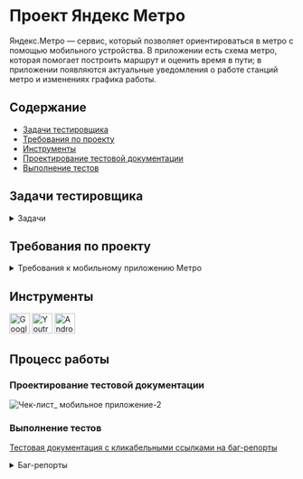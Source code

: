 # <a name="up" />Проект Яндекс Метро

Яндекс.Метро — сервис, который позволяет ориентироваться в метро с помощью мобильного устройства. В приложении есть схема метро, которая помогает построить маршрут и оценить время в пути; в приложении появляются актуальные уведомления о работе станций метро и изменениях графика работы. 

## Содержание
- [Задачи тестировщика](#задачи-тестировщика)
- [Требования по проекту](#требования-по-проекту)
- [Инструменты](#инструменты)
- [Проектирование тестовой документации](#проектирование-тестовой-документации)
- [Выполнение тестов](#выполнение-тестов)

## Задачи тестировщика

<details>
<summary> Задачи </summary> 

1. Проанализировать требования к мобильному приложению Яндекс.Метро
2. Спроектировать чек-лист для тестирования мобильного приложения на часть требований (для новых фич)
3. Протестировать мобильное приложение в эмуляторе с помощью Android Studio завести баг-репорты 

***

</details>

## Требования по проекту

<details>
<summary>Требования к мобильному приложению Метро </summary>

#### 1. Список маршрутов  

1.1. В карточке маршрута отображается:  
-информация маршрута — логотипы метро и номера линий метро, также сохраняется последовательность пересадок (если есть);  
-количество пересадок (если есть);  
-временной интервал маршрута — время в пути, время отправления и прибытия;  
-кнопка «Закрыть»;  
-кнопка «Детали маршрута»;  
-поля «Откуда» (начальный пункт) и «Куда» (пункт назначения) (поля должны валидироваться).  

![iScreen Shoter - Safari - 231103172338](https://github.com/SofiiaSleptsova/Yandex_Metro/assets/147629405/abe5f1a7-4098-4e03-8dab-be5cb81da27d)

1.2. Сброс маршрута   
-pакрыть маршрут можно только тапом на крестик в карточке маршрута. При закрытии маршрута в поле ввода «Откуда» сохраняется начальная станция из последнего маршрута. Поле ввода «Куда» и маршрут на схеме сбрасывается, выделение станций пропадает (кроме начальной станции).  
-если текущее время превышает время окончания маршрута, то временной интервал маршрута обновляется.  

#### 2. Выбор станции  

2.1. Станцию можно выбрать несколькими способами:  
-тапом на схеме;  
-по иконке i из разных карточек маршрута. Если из поиска выбрать станцию тапом на i и закрыть карточку станции, должен происходить возврат на экран поиска;

![iScreen Shoter - Safari - 231103172437](https://github.com/SofiiaSleptsova/Yandex_Metro/assets/147629405/57a94262-530c-435d-b7c8-f42c33f21a24)

-найти в поиске и нажать на станцию.  

2.2. Если станция выбрана, всегда выполняются следующие действия:  
-точка станции на схеме уменьшается.  
На точке станции появляется пин цвета линии или специальный пин для закрытой станции.

![iScreen Shoter - Safari - 231103172511](https://github.com/SofiiaSleptsova/Yandex_Metro/assets/147629405/87c40cbb-ce3f-4457-a7ea-c1e302da30a9)

Выбранная станция сохраняется в истории: при нажатии на поле «Откуда» или «Куда» раскрывается список, содержащий станции, которые пользователь выбирал ранее. Список должен сохраниться и в новой версии приложения.  
Шрифт названия станции становится bold.  

#### 3. Детали маршрута  

3.1. Переход к карточке маршрута  
Детали маршрута открываются двумя способами:  
-по тапу на кнопку Деталей маршрута в карточке маршрута;  
-по свайпу списка маршрутов вверх (только для смартфонов в портретной ориентации).  

3.2. Отображение  
В карточке маршрута отображается:  
-временной интервал маршрута:   
-время в пути;  
-время отправления;  
-время прибытия;  
Отрезки пересадок между участками маршрута.  
Кнопка «Закрыть»  
Участки маршрута, разделённые сообщениями о пересадке  
Сообщение об удобных вагонах для посадки  
Картинка с указанием удобных вагонов  
Станции прибытия и отправления  
Пересадочные станции  
Промежуточные станции (если на участке больше одной промежуточной станции, отображаются свёрнутым списком)  
Рядом с каждой станцией, кроме промежуточных, отображается кнопка i для перехода в карточку станции  
Станция, расположенная в начале каждого участка, содержит название, номер линии и иконку сервиса  
Для каждой станции может отображаться событие  
При смене ориентации с портретной на ландшафтную детали маршрута отображаются в левой части экрана  

3.3. Закрытие карточки маршрута  
Закрыть карточку маршрута можно также двумя способами:  
по тапу на кнопку «Закрыть»;  
свайпом вниз.  
При закрытии деталей остаётся открытым список маршрутов, положение списка сохраняется, построенный маршрут не   сбрасывается.  

#### 4. Уведомление об ошибке:  

При отсутствии интернет-соединения появляется уведомление об ошибке.  

#### 5. Логика для альбомной ориентации  

Карточки маршрута и станции и поля поиска отображаются в левой части экрана.  
Карточки маршрута и станции открываются на всю высоту экрана.  
Карточки станции закрываются при взаимодействии со схемой.  
Маршруты отображаются в списке в левой части экрана.  
Баннер на маршруте отображается сверху списка маршрута, если доступно достаточно места.  
При смене ориентации экрана масштаб построенного маршрута не должен увеличиться или уменьшиться.  
Список маршрутов не сворачивается при тапе на ячейку маршрута. Выбранный маршрут выделяется.  
При построении маршрута маршрут вписывается в свободную область справа.  
При тапе на станцию на схеме (с и без маршрута) происходит минимальный подскролл схемы, чтобы вместить пин.  
При выборе станции по иконке i происходит минимальный подскролл схемы, чтобы вместить пин.  
Карточки маршрута, станции и настроек сохраняют своё положение при переходе из портретной ориентации в ландшафтную (и обратно): свёрнутые остаются свёрнутыми, открытые — открытыми, среднее положение переходит в среднее.  
Карточка Настроек открывается по центру экрана на некоторых девайсах (iPad и некоторые iPhone).  

#### 6. Лонг-тап по станции  

При нажатии на станцию при помощи лонг-тапа открывается карточка станции с кнопками «Отсюда»/«Сюда».  

![iScreen Shoter - Safari - 231103172655](https://github.com/SofiiaSleptsova/Yandex_Metro/assets/147629405/683e4426-6518-471d-981e-ee77ff31c34f)

Схема не должна смещаться вверх/вниз/влево/вправо при лонгтапе по станции.

#### 7. Скролл схемы при помощи лонг-тапа

Чтобы воспроизвести скролл схемы при помощи лонгтапа — сделай лонгтап по станции и, удерживая палец, переводи фокус на другие станции.  
При скролле лонгтапом можно выбрать нужную станцию, при этом схема остаётся неподвижной.  
При попадании на область клика точки станции или её названия, на точку ставится пин, точка станции уменьшается, название станции выделяется жирным шрифтом, появляется карточка станции.  
Пин на станции и выделение станции пропадает, когда она не попадает в зону клика.  
При дальнейшем движении шапка карточки станции остаётся неподвижной, и в ней меняются названия станций и сервисов. При этом карточка станции сохраняет минимальное состояние.
Если движение заканчивается на пустой области, карточка станции закрывается.  

***

</details>

## Инструменты
<p align="left"> 
  <a href="https://docs.google.com/" target="_blank" rel="noreferrer"><img src="https://w7.pngwing.com/pngs/240/1015/png-transparent-g-suite-google-docs-google-angle-rectangle-logo.png" width="36" height="36" alt="Google Sheets" /></a>
  <a href="https://www.jetbrains.com/youtrack/" target="_blank" rel="noreferrer"><img src="https://upload.wikimedia.org/wikipedia/commons/9/95/YouTrack_Icon.png" width="36" height="36" alt="Youtrack" /></a>
  <a href="https://developer.android.com/studio" target="_blank" rel="noreferrer"><img src="https://upload.wikimedia.org/wikipedia/commons/thumb/c/c1/Android_Studio_icon_%282023%29.svg/800px-Android_Studio_icon_%282023%29.svg.png" width="36" height="36" alt="Android_Studio" /></a>
</p> 

## Процесс работы

### Проектирование тестовой документации

![Чек-лист_ мобильное приложение-2](https://github.com/SofiiaSleptsova/Yandex_Metro/assets/147629405/6427ddfa-2563-45d8-b0b4-e77416e4d3b1)

### Выполнение тестов

[Тестовая документация с кликабельными ссылками на баг-репорты](https://docs.google.com/spreadsheets/d/1y_dVZCaKWYKP17JVRHCYdO9HxVyHSlECJB6-uux_4oA/edit?usp=sharing)

<details>
 <summary> Баг-репорты </summary>

<details>
<summary>ID: 683-95 </summary>

### Если текущее время превышает временной интервал, построенного маршрута, то временной интервал НЕ обновляется автоматически [683-95](https://slepsovasonya.youtrack.cloud/issue/683-95)
 
**Предусловия:**  
1. Открыть приложение "Яндекс.Метро"  
2. Установить город Москва  

**Шаги воспроизведения:**   
1. Нажать на схеме станцию "Марьино"  
2. В карточке станции "Марьино" кликнуть по кнопке "Отсюда"  
3. Нажать на схеме станцию "Братиславская"  
4. В карточке станции "Братиславская" кликнуть по кнопке "Сюда"  

**Ожидаемый результат:**  
При изменении текущего времени и превышении времени окончания маршрута - в карточке маршрута интервал времени обновляется  
**Фактический результат:**     
При изменении текущего времени и превышении времени окончания маршрута - в карточке маршрута интервал времени НЕ обновился  
[видео](https://slepsovasonya.youtrack.cloud/api/files/8-32?sign=MTY5OTQwMTYwMDAwMHwxLTF8OC0zMnxVUXJubDF4STc4ZlZGNV9IY3pYeXNKVDRvVV9GdDlHc3U5%0D%0AZ3piQWgwN0FrDQo%0D%0A&updated=1693222490648)

**Приоритет:**   
Серьезная  

**Окружение:** 
macOS  | 12.6.6  
Android Studio Giraffe | 2022.3.1  
Galaxy  | 6S (разрешение экрана 1080 х 1920)  
Яндекс.Метро | 3.6.  
***
</details>

<details>
<summary>ID: 683-1 </summary>

### Нажатие иконки "крестик" в карточке станции, возвращает в основной интерфейс [683-1](https://slepsovasonya.youtrack.cloud/issue/683-1/Nazhatie-ikonki-krestik-v-kartochke-stancii-vozvrashaet-v-osnovnoj-interfejs)
 
**Предусловия:**  
1. Открыть приложение "Яндекс.Метро"  
2. Установить город Москва  

**Шаги воспроизведения:**   
1. Нажать на поле ввода "Откуда"    
2. Ввести название станции  
3. Нажать на иконку "i", в нераскрытой карточке станции  
4. Нажать на иконку "крестик"  

**Ожидаемый результат:**   
При закрытии карточки станции, который открыт иконкой "i" из панели поиска, иконкой "крестик", должен происходить возврат на панель поиска  
**Фактический результат:**     
При закрытии карточки станции иконкой "крестик", который открыт иконкой "i" из панели поиска, происходит возврат в основной интерфейс  

**Приоритет:**   
Обычная    

**Окружение:** 
macOS  | 12.6.6  
Android Studio Giraffe | 2022.3.1  
Galaxy  | 6S (разрешение экрана 1080 х 1920)  
Яндекс.Метро | 3.6.  
***
</details>

<details>
<summary>ID: 683-4 </summary>

### При выборе закрытой станции через панель поиска, не появляется специальный пин для закрытой станции [683-4](https://slepsovasonya.youtrack.cloud/issue/683-4/Pri-vybore-zakrytoj-stancii-cherez-panel-poiska-ne-poyavlyaetsya-specialnyj-pin-dlya-zakrytoj-stancii)
 
**Предусловия:**  
1. Открыть приложение "Яндекс.Метро"  
2. Установить город Москва  

**Шаги воспроизведения:**   
1. Нажать на поле ввода "Откуда"  
2. Ввести название закрытой станции "Говорова"  
3. Выбрать из поиска закрытую станцию "Говорова  

**Ожидаемый результат:**   
При выборе закрытой станции через панель поиска, на схеме, над выбранной станцией появляется специальный пин  
**Фактический результат:**     
При выборе закрытой станции через панель поиска, на схеме, над выбранной станцией появляется стандартный пин  

<img src="https://github.com/SofiiaSleptsova/Yandex_Metro/assets/147629405/431634db-56dc-4e40-a7d4-eb15271178a4" width="200" height="400">

**Приоритет:**    
Серьезная  

**Окружение:**  
macOS  | 12.6.6  
Android Studio Giraffe | 2022.3.1  
Galaxy  | 6S (разрешение экрана 1080 х 1920)  
Яндекс.Метро | 3.6.  
***
</details>

<details>
<summary>ID: 683-5 </summary>

### В панели поиска НЕ отображается история станций, ранее выбранных через панель поиска [683-5](https://slepsovasonya.youtrack.cloud/issue/683-5/V-paneli-poiska-NE-otobrazhaetsya-istoriya-stancij-ranee-vybrannyh-cherez-panel-poiska)  
 
**Предусловия:**  
1. Открыть приложение "Яндекс.Метро"  
2. Установить город Москва  

**Шаги воспроизведения:**   
1. Нажать на поле ввода "Откуда"  
2. Ввести название станции "Жулебино"  
3. Выбрать станцию из результатов поиска "Жулебино"  

**Ожидаемый результат:**   
Выбранная станция через панель поиска, отображается в виде истории при вторичном открытии панели поиска "Откуда" или "Куда"  
**Фактический результат:**     
Выбранная станция через панель поиска, НЕ отображается в виде истории при вторичном открытии панели поиска "Откуда" или "Куда"  

**Приоритет:**    
Серьезная       

**Окружение:** 
macOS  | 12.6.6  
Android Studio Giraffe | 2022.3.1  
Galaxy  | 6S (разрешение экрана 1080 х 1920)  
Яндекс.Метро | 3.6.  
***
</details>

<details>
<summary>ID: 683-6 </summary>

### В панели поиска НЕ отображается история, ранее выбранных на схеме станций и кликом по кнопке "Отсюда/Сюда" [683-6](https://slepsovasonya.youtrack.cloud/issue/683-6/V-paneli-poiska-NE-otobrazhaetsya-istoriya-ranee-vybrannyh-na-sheme-stancij-i-klikom-po-knopke-Otsyuda-Syuda)  
 
**Предусловия:**  
1. Открыть приложение "Яндекс.Метро"  
2. Установить город Москва  

**Шаги воспроизведения:**   
1. Нажать на точку станции "Планерная"  
2. Нажать на кпопку "Отсюда"  
3. Закрыть карточку станции иконкой "крестик"  
4. Открыть поле ввода "Откуда"  

**Ожидаемый результат:**   
Выбранная на схеме станция и кликом по кнопке "Отсюда/Сюда" в карточке станции, отображается в виде истории при открытии панелей поиска "Откуда" или "Куда"  
**Фактический результат:**     
Выбранная на схеме станция и кликом по кнопке "Отсюда/Сюда" в карточке станции, НЕ отображается в виде истории при открытии панелей поиска "Откуда" или "Куда"  

**Приоритет:**   
Серьезная       

**Окружение:** 
macOS  | 12.6.6  
Android Studio Giraffe | 2022.3.1  
Galaxy  | 6S (разрешение экрана 1080 х 1920)  
Яндекс.Метро | 3.6.  
***
</details>

<details>
<summary>ID: 683-96 </summary>

###  Панель с деталями маршрута открывается по тапу любой зоны карточки маршрута [683-96](https://slepsovasonya.youtrack.cloud/issue/683-96)  
 
**Предусловия:**  
1. Открыть приложение "Яндекс.Метро"  
2. Установить город Москва  

**Шаги воспроизведения:**   
1. Нажать на схеме станцию "Марьино"  
2. В карточке станции "Марьино" кликнуть по кнопке "Отсюда"  
3. Нажать на схеме станцию "Братиславская"  
4. В карточке станции "Братиславская" кликнуть по кнопке "Сюда"  
5. Нажать на пустую зону карточки маршрута  

**Ожидаемый результат:**   
Панель с деталями маршрута открывается по тапу кнопки "Детали маршрута"  

**Фактический результат:**     
Панель с деталями маршрута открывается по тапу любой зоны карточки маршрута  
[видео](https://slepsovasonya.youtrack.cloud/api/files/8-37?sign=MTY5OTQwMTYwMDAwMHwxLTF8OC0zN3w5T3NHUUpaVG40TzZMM3luXzZySkRBVzB2NDl2M1B2SVh2%0D%0AenlzUjJMNzJvDQo%0D%0A&updated=1693281928312)

**Приоритет:**   
Обычная           

**Окружение:** 
macOS  | 12.6.6  
Android Studio Giraffe | 2022.3.1  
Galaxy  | 6S (разрешение экрана 1080 х 1920)  
Яндекс.Метро | 3.6.  
***
</details>

<details>
<summary>ID: 683-99 </summary>

###  При смене ориентации с портретной на ландшафтную, панель с деталями маршрута закрывается [683-99](https://slepsovasonya.youtrack.cloud/issue/683-99/Pri-smene-orientacii-s-portretnoj-na-landshaftnuyu-panel-s-detalyami-marshruta-zakryvaetsya)  
 
**Предусловия:**  
1. Открыть приложение "Яндекс.Метро"  
2. Установить город Москва  

**Шаги воспроизведения:**   
1. Нажать на схеме станцию "Марьино"  
2. В карточке станции "Марьино" кликнуть по кнопке "Отсюда"  
3. Нажать на схеме станцию "Братиславская"  
4. В карточке станции "Братиславская" кликнуть по кнопке "Сюда"  
5. Нажать на кнопку "Детали маршрута"  
6. Сменить ориентацию экрана на ландшафтную  

**Ожидаемый результат:**   
При смене ориентации на ландшафтную, панель с деталями маршрута переходит в левую часть экрана  
**Фактический результат:**     
При смене ориентации на ландшафтную, панель с деталями маршрута закрывается  

**Приоритет:**    
Обычная           

**Окружение:** 
macOS  | 12.6.6  
Android Studio Giraffe | 2022.3.1  
Galaxy  | 6S (разрешение экрана 1080 х 1920)  
Яндекс.Метро | 3.6.  
***
</details>

<details>
<summary>ID: 683-2 </summary>

###  При отсутствии интернет-соединения НЕ появляется уведомление об ошибке [683-2](https://slepsovasonya.youtrack.cloud/issue/683-2/Pri-otsutstvii-internet-soedineniya-NE-poyavlyaetsya-uvedomlenie-ob-oshibke)  
 
**Предусловия:**  
1. Отключить интернет-соединение  

**Шаги воспроизведения:**   
2. Открыть приложение "Яндекс.Метро"  
3. Установить город Москва  

**Ожидаемый результат:**   
При отсутствии интернет-соединения появляется уведомление об ошибке  
**Фактический результат:**     
При отсутствии интернет-соединения НЕ появляется уведомление об ошибке  

**Приоритет:**    
Критическая             

**Окружение:** 
macOS  | 12.6.6  
Android Studio Giraffe | 2022.3.1  
Galaxy  | 6S (разрешение экрана 1080 х 1920)  
Яндекс.Метро | 3.6.  
***
</details>

<details>
<summary>ID: 683-3 </summary>

###  При отключении интернет-соединения НЕ появляется уведомление об ошибке [683-3](https://slepsovasonya.youtrack.cloud/issue/683-3/Pri-otklyuchenii-internet-soedineniya-NE-poyavlyaetsya-uvedomlenie-ob-oshibke)  
 
**Предусловия:**  
1. Открыть приложение "Яндекс.Метро"  
2. Установить город Москва  

**Шаги воспроизведения:**   
1. Отключить интернет-соединение  

**Ожидаемый результат:**   
При отключении интернет-соединения появляется уведомление об ошибке  
**Фактический результат:**     
При отключении интернет-соединения НЕ появляется уведомление об ошибке  

**Приоритет:**    
Критическая             

**Окружение:** 
macOS  | 12.6.6  
Android Studio Giraffe | 2022.3.1  
Galaxy  | 6S (разрешение экрана 1080 х 1920)  
Яндекс.Метро | 3.6.  
***
</details>

<details>
<summary>ID: 683-100 </summary>

###  Смена ориентации экрана, с портретного на ландшафтную уменьшает масштаб построенного маршрута [683-100](https://slepsovasonya.youtrack.cloud/issue/683-100/Smena-orientacii-ekrana-s-portretnogo-na-landshaftnuyu-umenshaet-masshtab-postroennogo-marshruta)  
 
**Предусловия:**  
1. Открыть приложение "Яндекс.Метро"  
2. Установить город Москва  

**Шаги воспроизведения:**   
1. Нажать на схеме станцию "Краскова"  
2. В карточке станции "Краскова" кликнуть по кнопке "Отсюда"  
3. Нажать на схеме станцию "Ипподром"  
4. В карточке станции "Ипподром" кликнуть по кнопке "Сюда"  
5. Сменить ориентацию экрана на ландшафтную  

**Ожидаемый результат:**   
При смене ориентации экрана, масштаб построенного маршрута не должен увеличиться или уменьшиться  
**Фактический результат:**     
При смене ориентации экрана, масштаб построенного маршрута уменьшается  

<img src="https://github.com/SofiiaSleptsova/Yandex_Metro/assets/147629405/027930d7-dbf7-48e5-9150-5da6a230eaaa" width="200" height="400">

<img src="https://github.com/SofiiaSleptsova/Yandex_Metro/assets/147629405/d08b1dac-f452-4314-b26f-5736a13a0c30" width="400" height="200">

**Приоритет:**    
Обычная                

**Окружение:** 
macOS  | 12.6.6  
Android Studio Giraffe | 2022.3.1  
Galaxy  | 6S (разрешение экрана 1080 х 1920)  
Яндекс.Метро | 3.6.  
***
</details>

<details>
<summary>ID: 683-7 </summary>

###  Нажатие лонгтапом на точку станции на схеме НЕ раскрывает карточку станции [683-7](https://slepsovasonya.youtrack.cloud/issue/683-7/Nazhatie-longtapom-na-tochku-stancii-na-sheme-NE-raskryvaet-kartochku-stancii)  
 
**Предусловия:**  
1. Открыть приложение "Яндекс.Метро"  
2. Установить город Москва  

**Шаги воспроизведения:**   
1. Нажать на точку станции "Зябликово" лонгтапом  

**Ожидаемый результат:**   
При нажатии на станции при помощи лонг-тапа открывается карточка станции с кнопками «Отсюда»/«Сюда»  
**Фактический результат:**     
При нажатии на станцию при помощи лонг-тапа открывается НЕРАСКРЫТАЯ карточка станции (где указано название станции и линия)  

<img src="https://github.com/SofiiaSleptsova/Yandex_Metro/assets/147629405/641ea1c3-53d1-4036-ac61-ad6ae68b030e" width="200" height="400">

**Приоритет:**    
Обычная                

**Окружение:** 
macOS  | 12.6.6  
Android Studio Giraffe | 2022.3.1  
Galaxy  | 6S (разрешение экрана 1080 х 1920)  
Яндекс.Метро | 3.6.  
***
</details>

<details>
<summary>ID: 683-97 </summary>

###  При лонгтапом по станции схема смещается от установленного расположения [683-97](https://slepsovasonya.youtrack.cloud/issue/683-97)  
 
**Предусловия:**  
1. Открыть приложение "Яндекс.Метро"  
2. Установить город Москва  

**Шаги воспроизведения:**   
1. Нажать на схеме станцию "Щербинка" лонгтапом  

**Ожидаемый результат:**   
При нажатии лонгтапом по станции схема не смещается  
**Фактический результат:**     
При нажатии лонгтапом по станции схема имеет смещение  
[видео](https://slepsovasonya.youtrack.cloud/api/files/8-33?sign=MTY5OTQwMTYwMDAwMHwxLTF8OC0zM3xuZTdzbmduc29USmJxcUtUMEE2djdCUDJfRXZWYXRUZlRi%0D%0AQ24tS3VOSXA0DQo%0D%0A&updated=1693223790306)

**Приоритет:**    
Обычная                

**Окружение:** 
macOS  | 12.6.6  
Android Studio Giraffe | 2022.3.1  
Galaxy  | 6S (разрешение экрана 1080 х 1920)  
Яндекс.Метро | 3.6.  
***
</details>

<details>
<summary>ID: 683-98 </summary>

###  При скролле лонгтапом по станциям схема смещается от установленного расположение [683-98](https://slepsovasonya.youtrack.cloud/issue/683-98)  
 
**Предусловия:**  
1. Открыть приложение "Яндекс.Метро"  
2. Установить город Москва  

**Шаги воспроизведения:**   
1. Нажать на схеме станцию "Люблино" лонгтапом  
2. Выбрать следующую станцию "Котельники" лонгтапом  
3. Выбрать следующую станцию "Жулебино" лонгтапом  

**Ожидаемый результат:**   
При скролле лонгтапом по станциям схема не смещается  
**Фактический результат:**     
При скролле лонгтапом по станциям схема имеет смещение  

[видео](https://slepsovasonya.youtrack.cloud/api/files/8-34?sign=MTY5OTQwMTYwMDAwMHwxLTF8OC0zNHx0R0dldFdvN0dJZEpQRWFJcGVTUURvS2MtSnBMVVhaMGs4%0D%0AMlBjalB3cFd3DQo%0D%0A&updated=1693224807886)

**Приоритет:**    
Обычная                

**Окружение:** 
macOS  | 12.6.6  
Android Studio Giraffe | 2022.3.1  
Galaxy  | 6S (разрешение экрана 1080 х 1920)  
Яндекс.Метро | 3.6.  
***
</details>

<details>
<summary>ID: 683-110 </summary>

###  Во время скролла лонгтапом по схеме, пин на станции и выделение станции НЕ пропадает, если отвести лонгтап на пустую зону [683-110](https://slepsovasonya.youtrack.cloud/issue/683-110)  
 
**Предусловия:**  
1. Открыть приложение "Яндекс.Метро"  
2. Установить город Москва  

**Шаги воспроизведения:**   
1. Нажать лонгтапом на точку станции "Сходня"  
2. Сместить при помощи лонгтапа на следующую станцию "Фирсановская"  
3. Сместить при помощи лонгтапа на следующую станцию "Зеленоград-Крюково"  
4. Сместить при помощи лонгтапа на пустую зону  

**Ожидаемый результат:**  
При скролле лонгтапом, пин на станции и выделение станции пропадает, если отвести лонгтап на пустую зону  
**Фактический результат:**     
При скролле лонгтапом, пин на станции и выделение станции НЕ пропадает, если отвести лонгтап на пустую зону  

[видео](https://slepsovasonya.youtrack.cloud/api/files/8-35?sign=MTY5OTQwMTYwMDAwMHwxLTF8OC0zNXxZWWdQbWJ4Z3NZZ0taVHlvUWtXN2FkSlpkT24wZXNXTHpM%0D%0AQnZuazhzWWl3DQo%0D%0A&updated=1693281439601)

**Приоритет:**    
Серьезная                 

**Окружение:** 
macOS  | 12.6.6  
Android Studio Giraffe | 2022.3.1  
Galaxy  | 6S (разрешение экрана 1080 х 1920)  
Яндекс.Метро | 3.6.  
***
</details>

<details>
<summary>ID: 683-111 </summary>

###  Во время скролла лонгтапом по схеме, карточка станции НЕ закрывается, если отвести лонгтап на пустую зону [683-111](https://slepsovasonya.youtrack.cloud/issue/683-111)  
 
**Предусловия:**  
1. Открыть приложение "Яндекс.Метро"  
2. Установить город Москва   

**Шаги воспроизведения:**   
1. Нажать лонгтапом на точку станции "Сходня"  
2. Сместить при помощи лонгтапа на следующую станцию "Фирсановская"  
3. Сместить при помощи лонгтапа на следующую станцию "Зеленоград-Крюково"  
4. Сместить при помощи лонгтапа на пустую зону  

**Ожидаемый результат:**   
При скролле лонгтапом, карточка станции закрывается, если отвести лонгтап на пустую зону  
**Фактический результат:**     
При скролле лонгтапом, карточка станции НЕ закрывается, если отвести лонгтап на пустую зону  

[видео](https://slepsovasonya.youtrack.cloud/api/files/8-36?sign=MTY5OTQwMTYwMDAwMHwxLTF8OC0zNnxZNG43eE96NEVqY204YV81dUhKSXJyajZyY0VuOW5FYW10%0D%0AZzU1YlZGdHVBDQo%0D%0A&updated=1693281525979)

**Приоритет:**    
Серьезная                 

**Окружение:** 
macOS  | 12.6.6  
Android Studio Giraffe | 2022.3.1  
Galaxy  | 6S (разрешение экрана 1080 х 1920)  
Яндекс.Метро | 3.6.  
***
</details>

<details>
<summary>ID: 683-8 </summary>

###  Прекращении лонгтапа в точке станции во время смещения по схеме, закрывает карточку станции [683-8](https://slepsovasonya.youtrack.cloud/issue/683-8/Prekrashenii-longtapa-v-tochke-stancii-vo-vremya-smesheniya-po-sheme-zakryvaet-kartochku-stancii)  
 
**Предусловия:**  
1. Открыть приложение "Яндекс.Метро"  
2. Установить город Москва  

**Шаги воспроизведения:**   
1. Нажать лонгтапом на точку станции "Планерная"  
2. Сместить при помощи лонгтапа на следующую станцию "Сходненская"  
3. Сместить при помощи лонгтапа на следующую станцию "Тушинская"  
4. Отпустить лонгтап на станции "Тушинская"  

**Ожидаемый результат:**   
При прекращении лонгтапа в точке станции во время смещения по схеме, оставляет открытой карточку станции  
**Фактический результат:**     
При прекращении лонгтапа в точке станции во время смещения по схеме, закрывает карточку станции  

**Приоритет:**    
Критическая                  

**Окружение:** 
macOS  | 12.6.6  
Android Studio Giraffe | 2022.3.1  
Galaxy  | 6S (разрешение экрана 1080 х 1920)  
Яндекс.Метро | 3.6.  
***
</details>

<details>
<summary>ID: 683-9 </summary>
  
### Прекращение лонгтапа в точке во время смещения возвращает точку выбранной станции в стандартный режим [683-9](https://slepsovasonya.youtrack.cloud/issue/683-9/Prekrashenie-longtapa-v-tochke-vo-vremya-smesheniya-vozvrashaet-tochku-vybrannoj-stancii-v-standartnyj-rezhim)

**Предусловия:**
1. Открыть приложение "Яндекс.Метро"  
2. Установить город Москва

**Шаги воспроизведения:**
1. Нажать лонгтапом на точку станции "Планерная"  
2. Сместить при помощи лонгтапа на следующую станцию "Сходненская"  
3. Сместить при помощи лонгтапа на следующую станцию "Тушинская"  
4. Отпустить лонгтап на станции "Тушинская"

**Ожидаемый результат:**  
При прекращении лонгтапа в точке станции во время смещения по схеме, оставляетя на точке пин, меньший размер точки станции и жирный шрифт  
**Фактический результат:**  
При прекращении лонгтапа в точке во время смещения по схеме, с точки пропадает пин, точка станции и шрифт возвращаются в стандартный режим

**Приоритет:**   
Серьезная             

**Окружение:**  
macOS  | 12.6.6  
Android Studio Giraffe | 2022.3.1  
Galaxy  | 6S (разрешение экрана 1080 х 1920)  
Яндекс.Метро | 3.6.  
***
</details>

</details>
